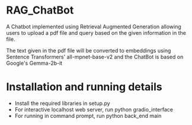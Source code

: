 # RAG_ChatBot
A Chatbot implemented using Retrieval Augmented Generation allowing users to upload a pdf file and query based on the given information in the file.

The text given in the pdf file will be converted to embeddings using Sentence Transformers' all-mpnet-base-v2 and the ChatBot is based on Google's Gemma-2b-it

# Installation and running details
- Install the required libraries in setup.py
- For interactive localhost web server, run python gradio_interface
- For running in command prompt, run python back_end main
